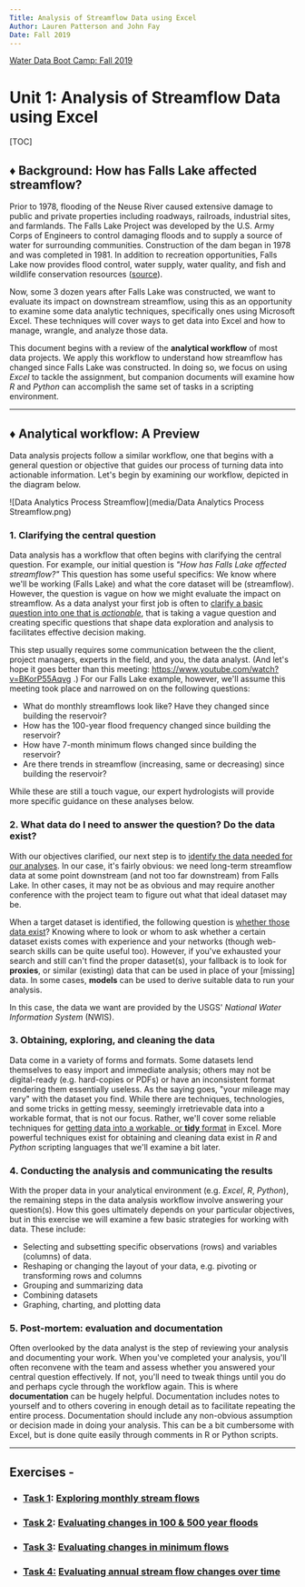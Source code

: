 ```yaml
---
Title: Analysis of Streamflow Data using Excel
Author: Lauren Patterson and John Fay
Date: Fall 2019
---
```


[Water Data Boot Camp: Fall 2019](./index.html)

# Unit 1: Analysis of Streamflow Data using Excel

[TOC]

## ♦ Background: How has Falls Lake affected streamflow?

Prior to 1978, flooding of the Neuse River caused extensive damage to public and private properties including roadways, railroads, industrial sites, and farmlands. The Falls Lake Project was developed by the U.S. Army Corps of Engineers to control damaging floods and to supply a source of water for surrounding communities. Construction of the dam began in 1978 and was completed in 1981. In addition to recreation opportunities, Falls Lake now provides flood control, water supply, water quality, and fish and wildlife conservation resources ([source](https://www.ncparks.gov/falls-lake-state-recreation-area/history)).

Now, some 3 dozen years after Falls Lake was constructed, we want to evaluate its impact on downstream streamflow, using this as an opportunity to examine some data analytic techniques, specifically ones using Microsoft Excel. These techniques will cover ways to get data into Excel and how to manage, wrangle, and analyze those data. 

This document begins with a review of the **analytical workflow** of most data projects. We apply this workflow to understand how streamflow has changed since Falls Lake was constructed. In doing so, we focus on using *Excel* to tackle the assignment, but companion documents will examine how *R* and *Python* can accomplish the same set of tasks in a scripting environment.

---

## ♦ Analytical workflow: A Preview

Data analysis projects follow a similar workflow, one that begins with a general question or objective that guides our process of turning data into actionable information. Let's begin by examining our workflow, depicted in the diagram below. 



![Data Analytics Process Streamflow](media/Data Analytics Process Streamflow.png)



### 1. Clarifying the central question

Data analysis has a workflow that often begins with clarifying the central question. For example, our initial question is *"How has Falls Lake affected streamflow?"* This question has some useful specifics: We know where we'll be working (Falls Lake) and what the core dataset will be (streamflow). However, the question is vague on how we might evaluate the impact on streamflow. As a data analyst your first job is often to <u>clarify a basic question into one that is *actionable*</u>, that is taking a vague question and creating specific questions that shape data exploration and analysis to facilitates effective decision making. 

This step usually requires some communication between the the client, project managers, experts in the field, and you, the data analyst. (And let's hope it goes better than this meeting: https://www.youtube.com/watch?v=BKorP55Aqvg .) For our Falls Lake example, however, we'll assume this meeting took place and narrowed on on the following questions:

* What do monthly streamflows look like? Have they changed since building the reservoir?  
* How has the 100-year flood frequency changed since building the reservoir?
* How have 7-month minimum flows changed since building the reservoir?
* Are there trends in streamflow (increasing, same or decreasing) since building the reservoir?

While these are still a touch vague, our expert hydrologists will provide more specific guidance on these analyses below. 



### 2. What data do I need to answer the question? Do the data exist?

With our objectives clarified, our next step is to <u>identify the data needed for our analyses</u>. In our case, it's fairly obvious: we need long-term streamflow data at some point downstream (and not too far downstream) from Falls Lake. In other cases, it may not be as obvious and may require another conference with the project team to figure out what that ideal dataset may be. 

When a target dataset is identified, the following question is <u>whether those data exist</u>? Knowing where to look or whom to ask whether a certain dataset exists comes with experience and your networks (though web-search skills can be quite useful too). However, if you've exhausted your search and still can't find the proper dataset(s), your fallback is to look for **proxies**, or similar (existing) data that can be used in place of your [missing] data. In some cases, **models** can be used to derive suitable data to run your analysis. 

In this case, the data we want are provided by the USGS' *National Water Information System* (NWIS). 



### 3. Obtaining, exploring, and cleaning the data

Data come in a variety of forms and formats. Some datasets lend themselves to easy import and immediate analysis; others may not be digital-ready (e.g. hard-copies or PDFs) or have an inconsistent format rendering them essentially useless. As the saying goes, "your mileage may vary" with the dataset you find. While there are techniques, technologies, and some tricks in getting messy, seemingly irretrievable data into a workable format, that is not our focus. Rather, we'll cover some reliable techniques for <u>getting data into a workable, or **tidy** format</u> in Excel. More powerful techniques exist for obtaining and cleaning data exist in *R* and *Python* scripting languages that we'll examine a bit later.



### 4. Conducting the analysis and communicating the results

With the proper data in your analytical environment (e.g. *Excel*, *R*, *Python*), the remaining steps in the data analysis workflow involve answering your question(s). How this goes ultimately depends on your particular objectives, but in this exercise we will examine a few basic strategies for working with data. These include:

* Selecting and subsetting specific observations (rows) and variables (columns) of data.
* Reshaping or changing the layout of your data, e.g. pivoting or transforming rows and columns
* Grouping and summarizing data
* Combining datasets
* Graphing, charting, and plotting data




### 5. Post-mortem: evaluation and documentation

Often overlooked by the data analyst is the step of reviewing your analysis and documenting your work. When you've completed your analysis, you'll often reconvene with the team and assess whether you answered your central question effectively. If not, you'll need to tweak things until you do and perhaps cycle through the workflow again. This is where **documentation** can be hugely helpful. Documentation includes notes to yourself and to others covering in enough detail as to facilitate repeating the entire process. Documentation should include any non-obvious assumption or decision made in doing your analysis. This can be a bit cumbersome with Excel, but is done quite easily through comments in R or Python scripts. 



---

## Exercises -

- ### <u>Task 1</u>: [Exploring monthly stream flows](./Streamflow_Task1.html)

- ### <u>Task 2</u>: [Evaluating changes in 100 & 500 year floods](./Streamflow_Task2.html)

- ### <u>Task 3</u>: [Evaluating changes in minimum flows](./Streamflow_Task3.html)

- ### <u>Task 4:</u> [Evaluating annual stream flow changes over time](./Streamflow_Task4.html)
